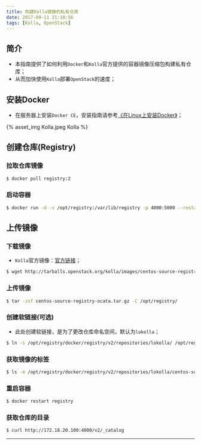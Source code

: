 ```yaml
---
title: 构建Kolla镜像的私有仓库
date: 2017-09-11 21:18:56
tags: [Kolla, OpenStack]
---
```


## 简介

+ 本指南提供了如何利用`Docker`和`Kolla`官方提供的容器镜像压缩包构建私有仓库；
+ 从而加快使用`Kolla`部署`OpenStack`的速度；

## 安装Docker

+ 在服务器上安装`Docker CE`，安装指南请参考[《在Linux上安装Docker》](https://www.xiaocoder.com/2017/02/27/docker-installation-guide)；

<!-- more -->

{% asset_img Kolla.jpeg Kolla %}

## 创建仓库(Registry)

### 拉取仓库镜像

```bash
$ docker pull registry:2
```

### 启动容器

```bash
$ docker run -d -v /opt/registry:/var/lib/registry -p 4000:5000 --restart=always --name registry registry:2
```

## 上传镜像

### 下载镜像

+ `Kolla`官方镜像：[官方链接](http://tarballs.openstack.org/kolla/images/)；

```bash
$ wget http://tarballs.openstack.org/kolla/images/centos-source-registry-ocata.tar.gz
```

### 上传镜像

```bash
$ tar -zxf centos-source-registry-ocata.tar.gz -C /opt/registry/
```

### 创建软链接(可选)

+ 此处创建软链接，是为了更改仓库命名空间，默认为`lokolla`；

```bash
$ ln -s /opt/registry/docker/registry/v2/repositories/lokolla/ /opt/registry/docker/registry/v2/repositories/kolla/
```

### 获取镜像的标签

```bash
$ ls -m /opt/registry/docker/registry/v2/repositories/lokolla/centos-source-keystone/_manifests/tags/
```

### 重启容器

```bash
$ docker restart registry
```

### 获取仓库的目录

```bash
$ curl http://172.18.20.100:4000/v2/_catalog
```

***
